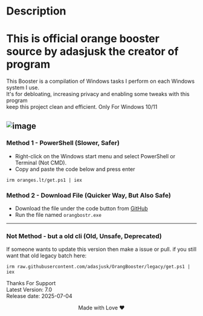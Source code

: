 # Description
# This is official orange booster source by adasjusk the creator of program 
This Booster is a compilation of Windows tasks I perform on each Windows system I use.           
It's for debloating, increasing privacy and enabling some tweaks with this program           
keep this project clean and efficient.
Only For Windows 10/11


![image](https://github.com/user-attachments/assets/5579d550-a0bf-471b-bd20-7c67d9b710ea)
---

### Method 1 - PowerShell (Slower, Safer)

-   Right-click on the Windows start menu and select PowerShell or Terminal (Not CMD).
-   Copy and paste the code below and press enter  
```
irm oranges.lt/get.ps1 | iex
``` 

### Method 2 - Download File (Quicker Way, But Also Safe)
-   Download the file under the code button from [GitHub](https://github.com/adasjusk/Orange-Booster)
-   Run the file named `orangbostr.exe`

---

### Not Method - but a old cli (Old, Unsafe, Deprecated)
If someone wants to update this version then make a issue or pull.
if you still want that old legacy batch here:
```
irm raw.githubusercontent.com/adasjusk/OrangBooster/legacy/get.ps1 | iex
```

Thanks For Support <br>
Latest Version: 7.0 <br>
Release date: 2025-07-04
<p align="center">Made with Love ❤️</p>
